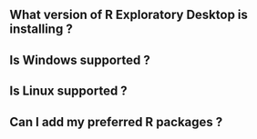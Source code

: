 ## What version of R Exploratory Desktop is installing ?

## Is Windows supported ?

## Is Linux supported ?


## Can I add my preferred R packages ? 
